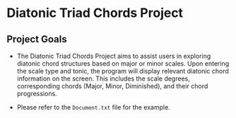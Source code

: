 # Diatonic Triad Chords Project

## Project Goals
- The Diatonic Triad Chords Project aims to assist users in exploring diatonic chord structures based on major or minor scales. Upon entering the scale type and tonic, the program will display relevant diatonic chord information on the screen. This includes the scale degrees, corresponding chords (Major, Minor, Diminished), and their chord progressions.

- Please refer to the `Document.txt` file for the example.

